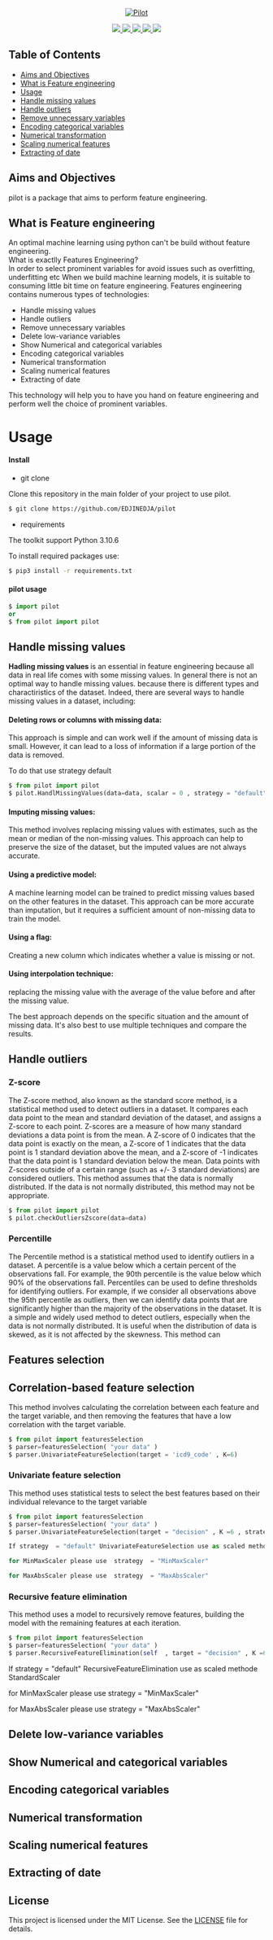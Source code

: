 <p align="center">
    <a href="https://github.com/EDJINEDJA/pilot">
        <img src="https://github.com/EDJINEDJA/pilot/blob/main/Img/hands.png" alt="Pilot">
    </a> 
<br>


<p align="center">
    <a href="https://www.python.org/doc/" alt="Python 3.7">
        <img src="https://img.shields.io/badge/python-v3.7+-blue.svg" />
    </a>
    <a href="https://github.com/mhaythornthwaite/Football_Prediction_Project/blob/main/LICENSE" alt="Licence">
        <img src="https://img.shields.io/badge/license-MIT-yellow.svg" />
    </a>
    <a href="https://github.com/mhaythornthwaite/Football_Prediction_Project/commits/main" alt="Commits">
        <img src="https://img.shields.io/github/last-commit/mhaythornthwaite/Football_Prediction_Project/master" />
    </a>
    <a href="https://github.com/EDJINEDJA/pilot" alt="Activity">
        <img src="https://img.shields.io/badge/contributions-welcome-orange.svg" />
    </a>
    <a href="http://matthaythornthwaite.pythonanywhere.com/" alt="Web Status">
        <img src="https://img.shields.io/website?down_color=red&down_message=down&up_color=success&up_message=up&url=http%3A%2F%2Fmatthaythornthwaite.pythonanywhere.com%2F" />
    </a>
</p>


## Table of Contents

<!--ts-->
* [Aims and Objectives](#Aims-and-Objectives)
* [What is Feature engineering](#Feature-engineering)
* [Usage](#Usage)
* [Handle missing values](#Handle-missing-values)
* [Handle outliers](#Handle-outliers)
* [Remove unnecessary variables](#Remove-unnecessary-variables)
* [Encoding categorical variables](#Encoding-categorical-variables)
* [Numerical transformation](#Numerical-transformation)
* [Scaling numerical features](#Scaling-numerical-features)
* [Extracting of date](#Extracting-of-date)
<!--te-->

## Aims and Objectives

pilot is a package that aims to perform feature engineering.

## What is Feature engineering
An optimal machine learning using python can't be build without feature engineering.
<br>
What is exactlly Features Engineering? 
<br>
In order to select prominent variables for avoid issues such as overfitting, underfitting etc
When we build machine learning models, it is suitable to consuming little bit time on feature engineering.
Features engineering contains numerous types of technologies:

- Handle missing values 
- Handle outliers
- Remove unnecessary variables 
- Delete low-variance variables 
- Show Numerical and categorical variables
- Encoding categorical variables
- Numerical transformation 
- Scaling numerical features 
- Extracting of date
              
This technology will help you to have you hand on feature engineering and perform well the choice of prominent variables.


# Usage

#### Install

- git clone 

Clone this repository in the main folder of your project to use pilot. 

```bash
$ git clone https://github.com/EDJINEDJA/pilot
```
- requirements

The toolkit support Python 3.10.6 

To install required packages use:

```bash
$ pip3 install -r requirements.txt
```

#### pilot  usage

```python
$ import pilot
or  
$ from pilot import pilot 
```
## Handle missing values
<strong>Hadling missing values </strong> is an essential in feature engineering because all data in real life comes with some missing values.
In general there is not an optimal way to handle missing values. because there is different types and charactiristics of the dataset.
Indeed, there are several ways to handle missing values in a dataset, including:

#### Deleting rows or columns with missing data:

This approach is simple and can work well if the amount of missing data is small. However, it can lead to a loss of information if a large portion of the data is removed.

To do that use strategy default

```python
$ from pilot import pilot 
$ pilot.HandlMissingValues(data=data, scalar = 0 , strategy = "default")
```


#### Imputing missing values:

This method involves replacing missing values with estimates, such as the mean or median of the non-missing values. This approach can help to preserve the size of the dataset, but the imputed values are not always accurate.

#### Using a predictive model:

A machine learning model can be trained to predict missing values based on the other features in the dataset. This approach can be more accurate than imputation, but it requires a sufficient amount of non-missing data to train the model.

#### Using a flag:

Creating a new column which indicates whether a value is missing or not.

#### Using interpolation technique:

replacing the missing value with the average of the value before and after the missing value.

The best approach depends on the specific situation and the amount of missing data. It's also best to use multiple techniques and compare the results.

## Handle outliers
### Z-score 

The Z-score method, also known as the standard score method, is a statistical method used to detect outliers in a dataset. It compares each data point to the mean and standard deviation of the dataset, and assigns a Z-score to each point. Z-scores are a measure of how many standard deviations a data point is from the mean. A Z-score of 0 indicates that the data point is exactly on the mean, a Z-score of 1 indicates that the data point is 1 standard deviation above the mean, and a Z-score of -1 indicates that the data point is 1 standard deviation below the mean. Data points with Z-scores outside of a certain range (such as +/- 3 standard deviations) are considered outliers.
This method assumes that the data is normally distributed. If the data is not normally distributed, this method may not be appropriate.

```python
$ from pilot import pilot 
$ pilot.checkOutliersZscore(data=data)
```
### Percentille

The Percentile method is a statistical method used to identify outliers in a dataset. A percentile is a value below which a certain percent of the observations fall. For example, the 90th percentile is the value below which 90% of the observations fall. Percentiles can be used to define thresholds for identifying outliers. For example, if we consider all observations above the 95th percentile as outliers, then we can identify data points that are significantly higher than the majority of the observations in the dataset.
It is a simple and widely used method to detect outliers, especially when the data is not normally distributed. It is useful when the distribution of data is skewed, as it is not affected by the skewness.
This method can

## Features selection
## Correlation-based feature selection
This method involves calculating the correlation between each feature and the target variable, and then removing the features that have a low correlation with the target variable.

```python
$ from pilot import featuresSelection
$ parser=featuresSelection( "your data" )
$ parser.UnivariateFeatureSelection(target = 'icd9_code' , K=6)
```
### Univariate feature selection
This method uses statistical tests to select the best features based on their individual relevance to the target variable

```python
$ from pilot import featuresSelection
$ parser=featuresSelection( "your data" )
$ parser.UnivariateFeatureSelection(target = "decision" , K =6 , strategy  = "default")

If strategy  = "default" UnivariateFeatureSelection use as scaled methode StandardScaler

for MinMaxScaler please use  strategy  = "MinMaxScaler"

for MaxAbsScaler please use  strategy  = "MaxAbsScaler"
```
### Recursive feature elimination
This method uses a model to recursively remove features, building the model with the remaining features at each iteration.

```python
$ from pilot import featuresSelection
$ parser=featuresSelection( "your data" )
$ parser.RecursiveFeatureElimination(self  , target = "decision" , K =6 , strategy  = "default")
```
If strategy  = "default" RecursiveFeatureElimination use as scaled methode StandardScaler

for MinMaxScaler please use  strategy  = "MinMaxScaler"

for MaxAbsScaler please use  strategy  = "MaxAbsScaler"

## Delete low-variance variables

## Show Numerical and categorical variables

## Encoding categorical variables

## Numerical transformation 

## Scaling numerical features 

## Extracting of date

## License

This project is licensed under the MIT License. See the [LICENSE](LICENSE) file for details.